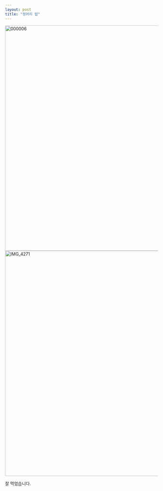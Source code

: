 ```yaml
---
layout: post
title: "정어리 밥"
---
```


<img width="740px" alt="000006" src="https://user-images.githubusercontent.com/81041256/111920161-dcf7f380-8ad0-11eb-9d68-c7f854522cb6.jpg">

<img width="740px" alt="IMG_4271" src="https://user-images.githubusercontent.com/81041256/111900448-f61f8680-8a75-11eb-9d39-63c3688dbd70.jpg">

잘 먹었습니다.
